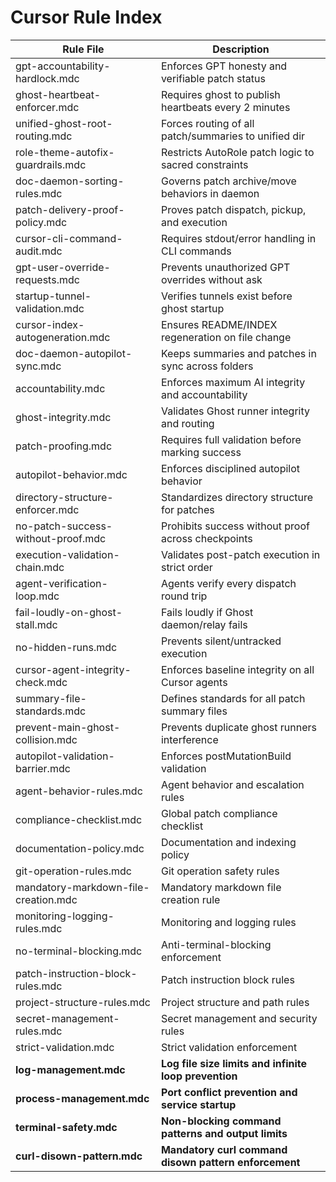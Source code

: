 # Cursor Rule Index

| Rule File                             | Description                                           |
|--------------------------------------|-------------------------------------------------------|
| gpt-accountability-hardlock.mdc      | Enforces GPT honesty and verifiable patch status     |
| ghost-heartbeat-enforcer.mdc         | Requires ghost to publish heartbeats every 2 minutes |
| unified-ghost-root-routing.mdc       | Forces routing of all patch/summaries to unified dir |
| role-theme-autofix-guardrails.mdc    | Restricts AutoRole patch logic to sacred constraints |
| doc-daemon-sorting-rules.mdc         | Governs patch archive/move behaviors in daemon       |
| patch-delivery-proof-policy.mdc      | Proves patch dispatch, pickup, and execution         |
| cursor-cli-command-audit.mdc         | Requires stdout/error handling in CLI commands       |
| gpt-user-override-requests.mdc       | Prevents unauthorized GPT overrides without ask      |
| startup-tunnel-validation.mdc        | Verifies tunnels exist before ghost startup          |
| cursor-index-autogeneration.mdc      | Ensures README/INDEX regeneration on file change     |
| doc-daemon-autopilot-sync.mdc        | Keeps summaries and patches in sync across folders   |
| accountability.mdc                   | Enforces maximum AI integrity and accountability     |
| ghost-integrity.mdc                  | Validates Ghost runner integrity and routing         |
| patch-proofing.mdc                   | Requires full validation before marking success      |
| autopilot-behavior.mdc               | Enforces disciplined autopilot behavior              |
| directory-structure-enforcer.mdc     | Standardizes directory structure for patches         |
| no-patch-success-without-proof.mdc   | Prohibits success without proof across checkpoints   |
| execution-validation-chain.mdc       | Validates post-patch execution in strict order       |
| agent-verification-loop.mdc          | Agents verify every dispatch round trip              |
| fail-loudly-on-ghost-stall.mdc       | Fails loudly if Ghost daemon/relay fails             |
| no-hidden-runs.mdc                   | Prevents silent/untracked execution                  |
| cursor-agent-integrity-check.mdc     | Enforces baseline integrity on all Cursor agents     |
| summary-file-standards.mdc           | Defines standards for all patch summary files        |
| prevent-main-ghost-collision.mdc     | Prevents duplicate ghost runners interference        |
| autopilot-validation-barrier.mdc     | Enforces postMutationBuild validation                |
| agent-behavior-rules.mdc             | Agent behavior and escalation rules                  |
| compliance-checklist.mdc             | Global patch compliance checklist                    |
| documentation-policy.mdc             | Documentation and indexing policy                    |
| git-operation-rules.mdc              | Git operation safety rules                           |
| mandatory-markdown-file-creation.mdc | Mandatory markdown file creation rule                |
| monitoring-logging-rules.mdc         | Monitoring and logging rules                         |
| no-terminal-blocking.mdc             | Anti-terminal-blocking enforcement                   |
| patch-instruction-block-rules.mdc    | Patch instruction block rules                        |
| project-structure-rules.mdc          | Project structure and path rules                     |
| secret-management-rules.mdc          | Secret management and security rules                 |
| strict-validation.mdc                | Strict validation enforcement                        |
| **log-management.mdc**               | **Log file size limits and infinite loop prevention** |
| **process-management.mdc**           | **Port conflict prevention and service startup**     |
| **terminal-safety.mdc**              | **Non-blocking command patterns and output limits**  |
| **curl-disown-pattern.mdc**          | **Mandatory curl command disown pattern enforcement** | 